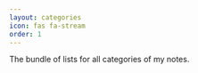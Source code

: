 ```yaml
---
layout: categories
icon: fas fa-stream
order: 1
---
```

The bundle of lists for all categories of my notes. 
